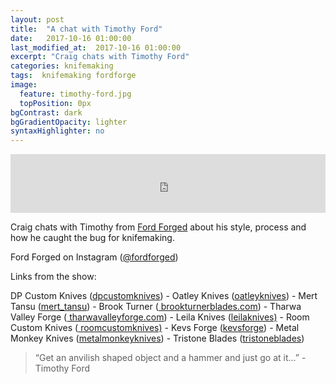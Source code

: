 ```yaml
---
layout: post
title:  "A chat with Timothy Ford"
date:   2017-10-16 01:00:00
last_modified_at:  2017-10-16 01:00:00
excerpt: "Craig chats with Timothy Ford"
categories: knifemaking
tags:  knifemaking fordforge
image:
  feature: timothy-ford.jpg
  topPosition: 0px
bgContrast: dark
bgGradientOpacity: lighter
syntaxHighlighter: no
---
```



<iframe frameborder='0' height='94px' scrolling='no' seamless src='https://simplecast.com/e/91070?style=medium-light' width='100%'></iframe>

Craig chats with Timothy from <a href="https://fordforged.wixsite.com/ford">Ford Forged</a> about his style, process and how he caught the bug for knifemaking.

Ford Forged on Instagram (<a href="http://www.instagram.com/fordforged">@fordforged</a>)

 
  Links from the show:  

DP Custom Knives (<a href="https://www.instagram.com/dpcustomknives/">dpcustomknives</a>) - Oatley Knives (<a href="https://www.instagram.com/oatleyknives">oatleyknives</a>) - Mert Tansu (<a href="https://www.instagram.com/mert_tansu/">mert_tansu</a>) - Brook Turner (<a href="http://www.brookturnerblades.com"> brookturnerblades.com</a>) - Tharwa Valley Forge (<a href="https://www.tharwavalleyforge.com"> tharwavalleyforge.com</a>) - Leila Knives (<a href="https://www.instagram.com/leilasknives/?hl=en">leilaknives)</a> - Room Custom Knives (<a href="https://www.facebook.com/roomcustomknives/"> roomcustomknives)</a> - Kevs Forge (<a href="https://www.instagram.com/kevsforge/">kevsforge</a>) - Metal Monkey Knives (<a href="https://www.instagram.com/metalmonkeyknives/">metalmonkeyknives</a>) - Tristone Blades (<a href="https://www.instagram.com/tristoneblades/">tristoneblades</a>)

<blockquote class="largeQuote">“Get an anvilish shaped object and a hammer and just go at it...” - Timothy Ford</blockquote>




